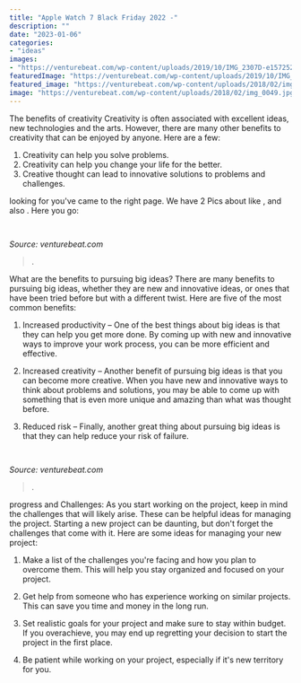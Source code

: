 ```yaml
---
title: "Apple Watch 7 Black Friday 2022 -"
description: ""
date: "2023-01-06"
categories:
- "ideas"
images:
- "https://venturebeat.com/wp-content/uploads/2019/10/IMG_2307D-e1572529138577.jpeg"
featuredImage: "https://venturebeat.com/wp-content/uploads/2019/10/IMG_2307D-e1572529138577.jpeg"
featured_image: "https://venturebeat.com/wp-content/uploads/2018/02/img_0049.jpg?w=800"
image: "https://venturebeat.com/wp-content/uploads/2018/02/img_0049.jpg?w=800"
---
```



The benefits of creativity
Creativity is often associated with excellent ideas, new technologies and the arts. However, there are many other benefits to creativity that can be enjoyed by anyone. Here are a few: 
1. Creativity can help you solve problems.
2. Creativity can help you change your life for the better.
3. Creative thought can lead to innovative solutions to problems and challenges.

	

		
looking for  you've came to the right page. We have 2 Pics about  like ,  and also . Here you go:
		
    
## 

<img loading=lazy src="https://venturebeat.com/wp-content/uploads/2019/10/IMG_2307D-e1572529138577.jpeg" onerror="this.onerror=null;this.src='https://tse3.mm.bing.net/th?id=OIP.JH5oeQG4IfebxWuL_cwUiQHaFj&amp;pid=15.1';" alt="">

_Source: venturebeat.com_

>. 

	

What are the benefits to pursuing big ideas?
There are many benefits to pursuing big ideas, whether they are new and innovative ideas, or ones that have been tried before but with a different twist. Here are five of the most common benefits:
1. Increased productivity – One of the best things about big ideas is that they can help you get more done. By coming up with new and innovative ways to improve your work process, you can be more efficient and effective.

2. Increased creativity – Another benefit of pursuing big ideas is that you can become more creative. When you have new and innovative ways to think about problems and solutions, you may be able to come up with something that is even more unique and amazing than what was thought before.

3. Reduced risk – Finally, another great thing about pursuing big ideas is that they can help reduce your risk of failure.

    
## 

<img loading=lazy src="https://venturebeat.com/wp-content/uploads/2018/02/img_0049.jpg?w=800" onerror="this.onerror=null;this.src='https://tse4.mm.bing.net/th?id=OIP.QnF0ZZlpbP2o79z0wQNX7AHaEK&amp;pid=15.1';" alt="">

_Source: venturebeat.com_

>. 

	

progress and Challenges: As you start working on the project, keep in mind the challenges that will likely arise. These can be helpful ideas for managing the project.
Starting a new project can be daunting, but don't forget the challenges that come with it. Here are some ideas for managing your new project:
1. Make a list of the challenges you're facing and how you plan to overcome them. This will help you stay organized and focused on your project.

2. Get help from someone who has experience working on similar projects. This can save you time and money in the long run.

3. Set realistic goals for your project and make sure to stay within budget. If you overachieve, you may end up regretting your decision to start the project in the first place.

4. Be patient while working on your project, especially if it's new territory for you.

